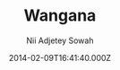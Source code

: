 ---
title: Wangana
github: https://github.com/thesowah/wangana
demo: https://thesowah.github.io/wangana/
author: Nii Adjetey Sowah
ssg:
  - Jekyll
cms:
  - No Cms
date: 2014-02-09T16:41:40.000Z
description: >-
  Wangana is a responsive Jekyll theme, perfect for powering your GitHub hosted
  blog.
stale: true
disabled: false
disabled_reason: null
---